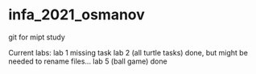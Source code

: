 # infa_2021_osmanov
git for mipt study

Current labs:
lab 1 missing task
lab 2 (all turtle tasks) done, but might be needed to rename files...
lab 5 (ball game) done
